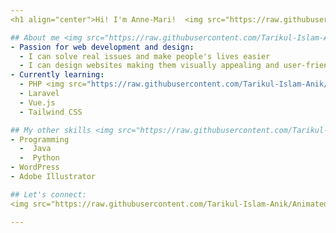 ```yaml
---
<h1 align="center">Hi! I'm Anne-Mari!  <img src="https://raw.githubusercontent.com/Tarikul-Islam-Anik/Animated-Fluent-Emojis/master/Emojis/Hand%20gestures/Waving%20Hand%20Light%20Skin%20Tone.png" alt="Waving Hand Light Skin Tone" width="40" height="40" /></h1>

## About me <img src="https://raw.githubusercontent.com/Tarikul-Islam-Anik/Animated-Fluent-Emojis/master/Emojis/People/Woman%20Technologist.png" alt="Woman Technologist" width="30" height="30" />:
- Passion for web development and design:
  - I can solve real issues and make people's lives easier
  - I can design websites making them visually appealing and user-friendly (UX)
- Currently learning:
  - PHP <img src="https://raw.githubusercontent.com/Tarikul-Islam-Anik/Animated-Fluent-Emojis/master/Emojis/Animals/Elephant.png" alt="Elephant" width="25" height="25" alt="Hot Beverage" width="25" height="25" />
  - Laravel
  - Vue.js
  - Tailwind CSS      

## My other skills <img src="https://raw.githubusercontent.com/Tarikul-Islam-Anik/Animated-Fluent-Emojis/master/Emojis/Objects/Laptop.png" alt="Laptop" width="30" height="30" />:
- Programming
  -  Java
  -  Python
- WordPress
- Adobe Illustrator

## Let's connect:
<img src="https://raw.githubusercontent.com/Tarikul-Islam-Anik/Animated-Fluent-Emojis/master/Emojis/Travel%20and%20places/Globe%20with%20Meridians.png" alt="Globe with Meridians" width="25" height="25" /> [LinkedIn](https://www.linkedin.com/in/anne-mari-velling)

---
```

